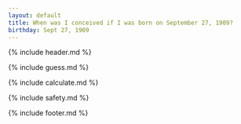 ```yaml
---
layout: default
title: When was I conceived if I was born on September 27, 1909?
birthday: Sept 27, 1909
---
```


{% include header.md %}

{% include guess.md %}

{% include calculate.md %}

{% include safety.md %}

{% include footer.md %}



